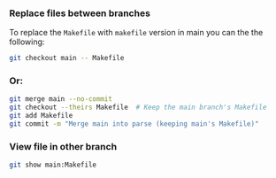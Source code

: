 
### Replace files between branches

To replace the `Makefile` with `makefile` version in main you can the the following:

```sh
git checkout main -- Makefile
```

### Or:

```sh
git merge main --no-commit
git checkout --theirs Makefile  # Keep the main branch's Makefile
git add Makefile
git commit -m "Merge main into parse (keeping main's Makefile)"
```

### View file in other branch

```sh
git show main:Makefile
```